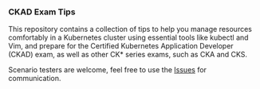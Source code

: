 ### CKAD Exam Tips
This repository contains a collection of tips to help you manage resources comfortably in a Kubernetes cluster using essential tools like kubectl and Vim, and prepare for the Certified Kubernetes Application Developer (CKAD) exam, as well as other CK* series exams, such as CKA and CKS.

Scenario testers are welcome, feel free to use the [Issues](https://github.com/miroberes/CKAD-Exam-Tips/issues) for communication.